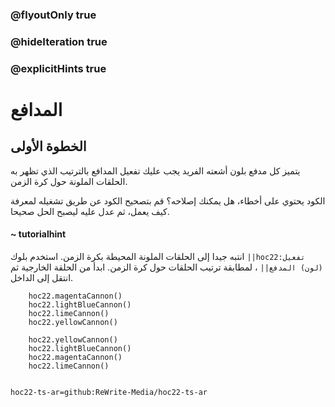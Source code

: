 ### @flyoutOnly true
### @hideIteration true
### @explicitHints true


# المدافع

## الخطوة الأولى
يتميز كل مدفع بلون أشعته الفريد  يجب عليك تفعيل المدافع بالترتيب الذي تظهر به الحلقات الملونة حول كرة الزمن.

الكود يحتوي على أخطاء، هل يمكنك إصلاحه؟ قم بتصحيح الكود عن طريق تشغيله لمعرفة كيف يعمل، ثم عدل عليه ليصبح الحل صحيحا.

#### ~ tutorialhint 
انتبه جيدا إلى الحلقات الملونة المحيطة بكرة الزمن. استخدم بلوك ``||hoc22:تفعيل (لون) المدفع||`` ، لمطابقة ترتيب الحلقات حول كرة الزمن. ابدأ من الحلقة الخارجية ثم انتقل إلى الداخل.

```ghost
    hoc22.magentaCannon()
    hoc22.lightBlueCannon()
    hoc22.limeCannon()
    hoc22.yellowCannon()
```
```template       
    hoc22.yellowCannon()
    hoc22.lightBlueCannon()
    hoc22.magentaCannon()
    hoc22.limeCannon()
    
```

```package
hoc22-ts-ar=github:ReWrite-Media/hoc22-ts-ar
```